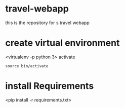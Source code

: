 # travel-webapp
this is the repository for s travel webapp

# create virtual environment
<virtualenv -p python 3>
activate
```
source bin/activate
```
# install Requirements
 <pip install -r requirements.txt>

